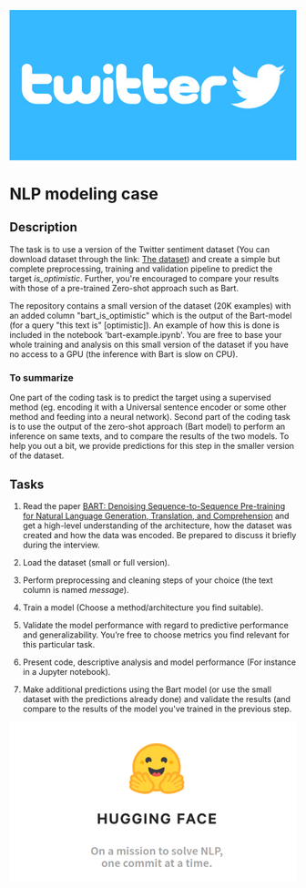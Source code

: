 
![Twitter](twitter.jpg)

# NLP modeling case

## Description

The task is to use a version of the Twitter sentiment dataset (You can download dataset through the link: [The dataset](https://drive.google.com/file/d/13mAaFqCrscUYkoITf4rZ6qG9ptAlIJVb/view?usp=sharing)) and create a simple but complete preprocessing, training and validation pipeline to predict the target *is_optimistic*. 
Further, you're encouraged to compare your results with those of a pre-trained Zero-shot approach such as Bart.


The repository contains a small version of the dataset (20K examples) with an added column "bart_is_optimistic" which is the output of the Bart-model (for a query "this text is" [optimistic]). An example of how this is done is included in the notebook 'bart-example.ipynb'. You are free to base your whole training and analysis on this small version of the dataset if you have no access to a GPU (the inference with Bart is slow on CPU). 

### To summarize 

One part of the coding task is to predict the target using a supervised method (eg. encoding it with a Universal sentence encoder or some other method and feeding into a neural network). Second part of the coding task is to use the output of the zero-shot approach (Bart model) to perform an inference on same texts, and to compare the results of the two models. To help you out a bit, we provide predictions for this step in the smaller version of the dataset. 


## Tasks

1. Read the paper [BART: Denoising Sequence-to-Sequence Pre-training for Natural Language Generation, Translation, and Comprehension](https://arxiv.org/abs/1910.13461) and get a high-level understanding of the architecture, how the dataset was created and how the data was encoded. Be prepared to discuss it briefly during the interview.

2. Load the dataset (small or full version). 

3. Perform preprocessing and cleaning steps of your choice (the text column is named *message*).

4. Train a model (Choose a method/architecture you find suitable).

5. Validate the model performance with regard to predictive performance and generalizability. You’re free to choose metrics you find relevant for this particular task.

6. Present code, descriptive analysis and model performance (For instance in a Jupyter notebook).

7. Make additional predictions using the Bart model (or use the small dataset with the predictions already done) and validate the results (and compare to the results of the model you've trained in the previous step.




![Huggingface](huggingface.png)